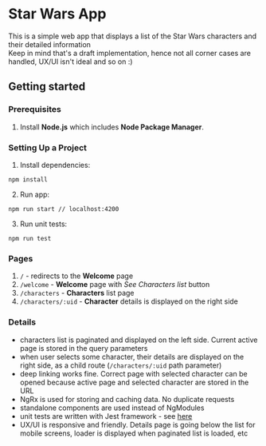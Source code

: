 # Star Wars App
This is a simple web app that displays a list of the Star Wars characters and their detailed information
<br>
Keep in mind that's a draft implementation, hence not all corner cases are handled, UX/UI isn't ideal and so on :)

## Getting started

### Prerequisites
1. Install **Node.js** which includes **Node Package Manager**.

### Setting Up a Project
1. Install dependencies:
```
npm install
```
2. Run app:
```
npm run start // localhost:4200
```
3. Run unit tests:
```
npm run test
```

### Pages
1. `/` - redirects to the **Welcome** page
2. `/welcome` - **Welcome** page with *See Characters list* button
2. `/characters` - **Characters** list page
3. `/characters/:uid` - **Character** details is displayed on the right side

### Details
- characters list is paginated and displayed on the left side. Current active page is stored in the query parameters
- when user selects some character, their details are displayed on the right side, as a child route (`/characters/:uid` path parameter)
- deep linking works fine. Correct page with selected character can be opened because active page and selected character are stored in the URL
- NgRx is used for storing and caching data. No duplicate requests
- standalone components are used instead of NgModules
- unit tests are written with Jest framework - see [here](src/app/features/characters/state/characters.effect.spec.ts)
- UX/UI is responsive and friendly. Details page is going below the list for mobile screens, loader is displayed when paginated list is loaded, etc
